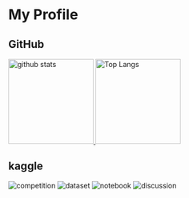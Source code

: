 <!--
**hiromu166/hiromu166** is a ✨ _special_ ✨ repository because its `README.md` (this file) appears on your GitHub profile.

Here are some ideas to get you started:

- 🔭 I’m currently working on ...
- 🌱 I’m currently learning ...
- 👯 I’m looking to collaborate on ...
- 🤔 I’m looking for help with ...
- 💬 Ask me about ...
- 📫 How to reach me: ...
- 😄 Pronouns: ...
- ⚡ Fun fact: ...
-->
# My Profile
## GitHub
<p align="left"> 
  <a href="https://github.com/anuraghazra/github-readme-stats">
    <img alt="github stats" height="170px" src="https://github-readme-stats.vercel.app/api?username=hiromu166&theme=algolia&show_icons=true&count_private=true&include_all_commits=true" />
  </a>
  <a href="https://github.com/anuraghazra/github-readme-stats">
    <img alt="Top Langs" height="170px" src="https://github-readme-stats.vercel.app/api/top-langs/?username=hiromu166&theme=algolia&show_icons=true&count_private=true&include_all_commits=true" />
  </a>
</p>

## kaggle
![competition](https://road-to-kaggle-grandmaster.vercel.app/api/badges/hiromoon166/competition)
![dataset](https://road-to-kaggle-grandmaster.vercel.app/api/badges/hiromoon166/dataset)
![notebook](https://road-to-kaggle-grandmaster.vercel.app/api/badges/hiromoon166/notebook)
![discussion](https://road-to-kaggle-grandmaster.vercel.app/api/badges/hiromoon166/discussion)

